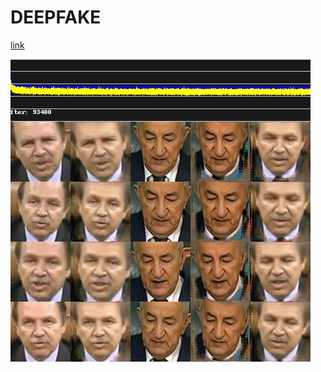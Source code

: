 # DEEPFAKE

[link](https://colab.research.google.com/github/nazimboudeffa/DEEPFAKE/blob/master/deepfacelab_colab.ipynb)

![Bouteflika2Tebboune](06H.jpg)
